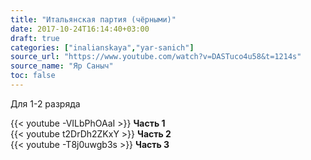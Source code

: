 ```yaml
---
title: "Итальянская партия (чёрными)"
date: 2017-10-24T16:14:40+03:00
draft: true
categories: ["inalianskaya","yar-sanich"]
source_url: "https://www.youtube.com/watch?v=DASTuco4u58&t=1214s"
source_name: "Яр Саныч"
toc: false
---
```

Для 1-2 разряда

<!--more-->
<div class="container">
  <div class="row">
    <div class="col-6">
      {{< youtube -VILbPhOAaI >}}
      <strong>Часть 1</strong>
    </div>
    <div class="col-6">
      {{< youtube t2DrDh2ZKxY >}}
      <strong>Часть 2</strong>
    </div>
  </div>
  <div class="row">
    <div class="col-6">
      {{< youtube -T8j0uwgb3s >}}
      <strong>Часть 3</strong>
    </div>
  </div>
</div>
